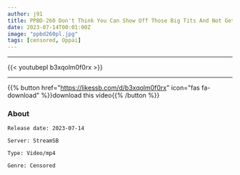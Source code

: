 ```yaml
---
author: j91
title: PPBD-260 Don't Think You Can Show Off Those Big Tits And Not Get Raped! Overwhelming Unreasonable Les X Pu BEST! !
date: 2023-07-14T00:01:00Z
image: "ppbd260pl.jpg"
tags: [censored, Oppai]
---
```

___

{{< youtubepl b3xqolm0f0rx >}}
___

{{% button href="https://likessb.com/d/b3xqolm0f0rx" icon="fas fa-download" %}}download this video{{% /button %}}
### About

`Release date: 2023-07-14`

`Server: StreamSB`

`Type: Video/mp4`

`Genre:	Censored`